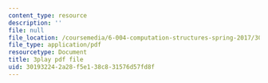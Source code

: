 ```yaml
---
content_type: resource
description: ''
file: null
file_location: /coursemedia/6-004-computation-structures-spring-2017/301932242a28f5e138c831576d57fd8f_2JxUXSG9rKo.pdf
file_type: application/pdf
resourcetype: Document
title: 3play pdf file
uid: 30193224-2a28-f5e1-38c8-31576d57fd8f
---
```

